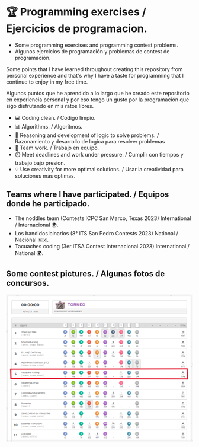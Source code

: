 # 🏆 Programming exercises / Ejercicios de programacion.

- Some programming exercises and programming contest problems.
- Algunos ejercicios de programación y problemas de contest de programación.

Some points that I have learned throughout creating this repository from personal experience and that's why I have a taste for programming that I continue to enjoy in my free time.

Algunos puntos que he aprendido a lo largo que he creado este repositorio en experiencia personal y por eso tengo un gusto por la programación que sigo disfrutando en mis ratos libres.

- 💻 Coding clean. / Codigo limpio.
- 📊 Algorithms. / Algoritmos.
- 🧠 Reasoning and development of logic to solve problems. / Razonamiento y desarrollo de logica para resolver problemas
- 👥 Team work. / Trabajo en equipo.
- ⏱️ Meet deadlines and work under pressure. / Cumplir con tiempos y trabajo bajo presion.
- 💡 Use creativity for more optimal solutions. / Usar la creatividad para soluciones más optimas.

## Teams where I have participated. / Equipos donde he participado.

- The noddles team (Contests ICPC San Marco, Texas 2023) International / Internacional 🌍.
- Los bandidos binarios (8° ITS San Pedro Contests 2023) National / Nacional 🇲🇽.
- Tacuaches coding (3er ITSA Contest Internacional 2023) International / National 🌍.

## Some contest pictures. /  Algunas fotos de concursos.
![Ranking](./ITSA%20Contest%20Internacional%202023/posiciones_contest_2023.PNG)
